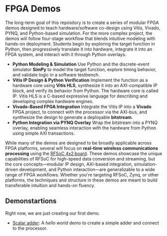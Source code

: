 # FPGA Demos

The long-term goal of this repository is to create a series of modular FPGA demos designed to teach hardware/software co-design using Vitis, Vivado, PYNQ, and Python-based simulation. For the more complex project, the demos will follow four-stage workflow that blends intuitive modeling with hands-on deployment. Students begin by exploring the target function in Python, then progressively translate it into hardware, integrate it into an FPGA system, and interact with it through Python overlays.

- **Python Modeling & Simulation**
Use Python and the discrete-event simulator **SimPy** to model the target function, explore timing behavior, and validate logic in a software testbench.
- **Vitis IP Design & Python Verification**
Implement the function as a hardware core using **Vitis HLS**, synthesize it into an AXI-compatible IP block, and verify its behavior from Python.  The hardware core is called IP.  Vitis HLS is a C-based expressive language for describing and developing complex hardware engines. 
- **Vivado-Based FPGA Integration**
Integrate the Vitis IP into a **Vivado** FPGA project, to connect with the processor via the AXI-bus, and synthesize the design to generate a deployable **bitstream**.
- **Python Integration via PYNQ Overlay**
Wrap the bitstream into a PYNQ overlay, enabling seamless interaction with the hardware from Python using simple AXI transactions.

While many of the demos are designed to be broadly applicable across FPGA platforms, several will focus on **real-time wireless communications processing** using the [RFSoC 4x2 board](https://www.amd.com/en/corporate/university-program/aup-boards/rfsoc4x2.html). These demos showcase the unique capabilities of RFSoC for high-speed data conversion and streaming, but the core concepts—modular IP design, AXI-based integration, simulation-driven development, and Python interaction—are generalizable to a wide range of FPGA workflows. Whether you're targeting RFSoC, Zynq, or other platforms, the techniques and structure in these demos are meant to build transferable intuition and hands-on fluency.

## Demonstartions

Right now, we are just creating our first demo.

* [Scalar adder](./scalar_adder):  A *hello world* demo to create a simple adder and connect to the processor.

